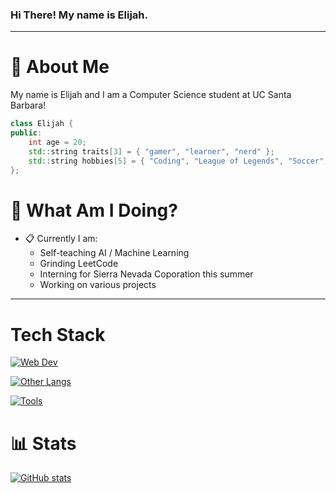 ### Hi There! My name is Elijah.
-----
# :postbox: About Me
My name is Elijah and I am a Computer Science student at UC Santa Barbara!

```c++
class Elijah {
public:
    int age = 20;
    std::string traits[3] = { "gamer", "learner", "nerd" };
    std::string hobbies[5] = { "Coding", "League of Legends", "Soccer", "Basketbakll, "Reading" };
};
```
# :round_pushpin: What Am I Doing?
- :clipboard: Currently I am:
  - Self-teaching AI / Machine Learning
  - Grinding LeetCode
  - Interning for Sierra Nevada Coporation this summer
  - Working on various projects
-----

# Tech Stack
[![Web Dev](https://skillicons.dev/icons?i=html,css,js,ts,mongodb,express,react,nodejs,tailwind,next&theme=dark)](https://skillicons.dev)

[![Other Langs](https://skillicons.dev/icons?i=python,javascrypt,cpp,c&theme=dark)](https://skillicons.dev)

[![Tools](https://skillicons.dev/icons?i=vscode,heroku,github&theme=dark)](https://skillicons.dev)

# :bar_chart: Stats
[![GitHub stats](https://github-readme-stats.vercel.app/api?username=elijahelephant)](https://github.com/anuraghazra/github-readme-stats)
